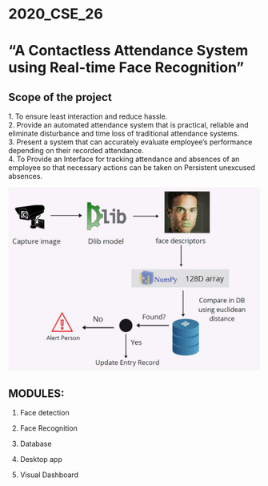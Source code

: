# 2020_CSE_26
# “A Contactless Attendance System using Real-time Face Recognition”

<h2>Scope of the project</h2>
1.  To ensure least interaction and reduce hassle.<br>
2.  Provide an automated attendance system that is practical, reliable and eliminate disturbance and time loss of traditional attendance systems.<br>
3.  Present a system that can accurately evaluate employee’s performance depending on their recorded attendance.<br>
4.  To Provide an Interface for tracking attendance and absences of an employee so that necessary actions can be taken on Persistent unexcused absences.<br>

![Flow Diagram](https://github.com/manjunathgithub8/Face-Recognition/blob/main/flow%20diagram.jpg?raw=true)

<h2>MODULES:</h2>

1. Face detection

2. Face Recognition

3. Database 

4. Desktop app

5. Visual Dashboard

